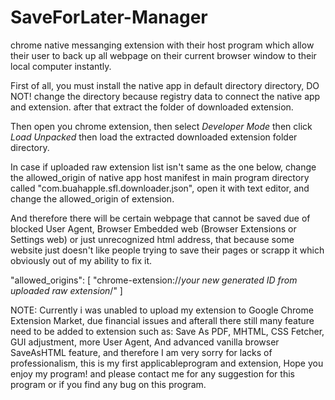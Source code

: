 # SaveForLater-Manager
chrome native messanging extension with their host program which allow their user to back up all  webpage on their current browser window to their local computer instantly.

First of all, you must install the native app in default directory directory, DO NOT! change the directory because registry data to connect the native app and extension. after that extract the folder of downloaded extension.

Then open you chrome extension, then select *Developer Mode* then click *Load Unpacked* then load the extracted downloaded extension folder directory.

In case if uploaded raw extension list isn't same as the one below, change the allowed_origin of native app host manifest in main program directory called "com.buahapple.sfl.downloader.json", open it with text editor, and change the allowed_origin of extension.

And therefore there will be certain webpage that cannot be saved due of blocked User Agent, Browser Embedded web (Browser Extensions or Settings web) or just unrecognized html address, that because some website just doesn't like people trying to save their pages or scrapp it which obviously out of my ability to fix it.

"allowed_origins": [
    "chrome-extension://*your new generated ID from uploaded raw extension*/"
  ]

NOTE:
    Currently i was unabled to upload my extension to Google Chrome Extension Market, due financial issues and afterall
    there still many feature need to be added to extension such as: Save As PDF, MHTML, CSS Fetcher, GUI adjustment, more User         Agent, And advanced vanilla browser SaveAsHTML feature, and therefore I am very sorry for lacks of professionalism, this     is     my first applicableprogram and extension, Hope you enjoy my program! and please contact me for any suggestion for this             program or if you find any bug on this program.
